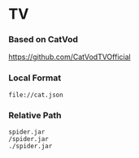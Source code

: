 # TV

### Based on CatVod  
https://github.com/CatVodTVOfficial

### Local Format
    file://cat.json

### Relative Path
    spider.jar
    /spider.jar
    ./spider.jar
